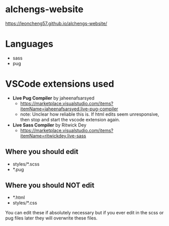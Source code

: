 # alchengs-website

https://leoncheng57.github.io/alchengs-website/


# Languages
- sass
- pug

# VSCode extensions used
- **Live Pug Compiler** by jaheenafsarsyed 
    - https://marketplace.visualstudio.com/items?itemName=jaheenafsarsyed.live-pug-compiler
    - note: Unclear how reliable this is. If html edits seem unresponsive, then stop and start the vscode extension again.
- **Live Sass Compiler** by Ritwick Dey 
    - https://marketplace.visualstudio.com/items?itemName=ritwickdey.live-sass


## Where you should edit
- styles/*.scss
- *.pug

## Where you should NOT edit
- *.html
- styles/*.css

You can edit these if absolutely necessary but if you ever edit in the scss or pug files later they will overwrite these files.
